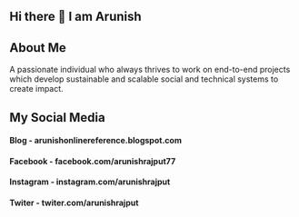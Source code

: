 ## Hi there 👋 I am Arunish

<!--
**arunishrajput/arunishrajput** is a ✨ _special_ ✨ repository because its `README.md` (this file) appears on your GitHub profile.

Here are some ideas to get you started:

- 🔭 I’m currently working on ...
- 🌱 I’m currently learning ...
- 👯 I’m looking to collaborate on ...
- 🤔 I’m looking for help with ...
- 💬 Ask me about ...
- 📫 How to reach me: ...
- 😄 Pronouns: ...
- ⚡ Fun fact: ...
-->

## About Me
A passionate individual who always thrives to work on end-to-end projects which develop sustainable and scalable social and technical systems to create impact.

## My Social Media
#### Blog - arunishonlinereference.blogspot.com
#### Facebook - facebook.com/arunishrajput77
#### Instagram - instagram.com/arunishrajput
#### Twiter - twiter.com/arunishrajput
